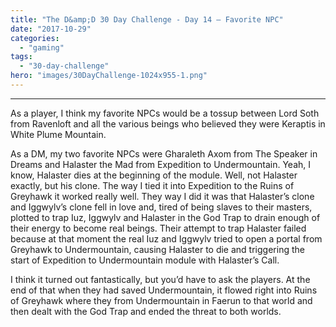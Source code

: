 ```yaml
---
title: "The D&amp;D 30 Day Challenge - Day 14 – Favorite NPC"
date: "2017-10-29"
categories: 
  - "gaming"
tags: 
  - "30-day-challenge"
hero: "images/30DayChallenge-1024x955-1.png"
---
```


* * *

As a player, I think my favorite NPCs would be a tossup between Lord Soth from Ravenloft and all the various beings who believed they were Keraptis in White Plume Mountain.

As a DM, my two favorite NPCs were Gharaleth Axom from The Speaker in Dreams and Halaster the Mad from Expedition to Undermountain. Yeah, I know, Halaster dies at the beginning of the module. Well, not Halaster exactly, but his clone. The way I tied it into Expedition to the Ruins of Greyhawk it worked really well. They way I did it was that Halaster’s clone and Iggwylv’s clone fell in love and, tired of being slaves to their masters, plotted to trap Iuz, Iggwylv and Halaster in the God Trap to drain enough of their energy to become real beings. Their attempt to trap Halaster failed because at that moment the real Iuz and Iggwylv tried to open a portal from Greyhawk to Undermountain, causing Halaster to die and triggering the start of Expedition to Undermountain module with Halaster’s Call.

I think it turned out fantastically, but you’d have to ask the players. At the end of that when they had saved Undermountain, it flowed right into Ruins of Greyhawk where they from Undermountain in Faerun to that world and then dealt with the God Trap and ended the threat to both worlds.
